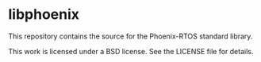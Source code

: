 # libphoenix
This repository contains the source for the Phoenix-RTOS standard library.

This work is licensed under a BSD license. See the LICENSE file for details.
